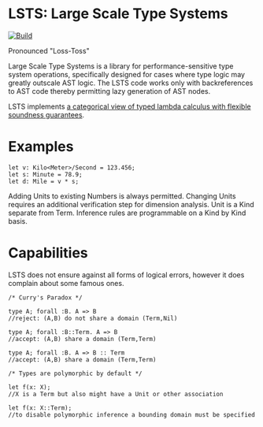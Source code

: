 # LSTS: Large Scale Type Systems

[![Build](https://github.com/andrew-johnson-4/rdxl/workflows/Build/badge.svg)](https://github.com/andrew-johnson-4/rdxl)

Pronounced "Loss-Toss"

Large Scale Type Systems is a library for performance-sensitive type system operations, specifically designed for
cases where type logic may greatly outscale AST logic. The LSTS code works only with backreferences to AST code
thereby permitting lazy generation of AST nodes.

LSTS implements [a categorical view of typed lambda calculus with flexible soundness guarantees](https://github.com/andrew-johnson-4/perplexity/blob/main/categorical_prelude.md).

# Examples

    let v: Kilo<Meter>/Second = 123.456;
    let s: Minute = 78.9;
    let d: Mile = v * s;

Adding Units to existing Numbers is always permitted. Changing Units requires an additional verification step for dimension analysis. Unit is a Kind separate from Term. Inference rules are programmable on a Kind by Kind basis.

# Capabilities

LSTS does not ensure against all forms of logical errors, however it does complain about some famous ones. 

    /* Curry's Paradox */
    
    type A; forall :B. A => B
    //reject: (A,B) do not share a domain (Term,Nil)

    type A; forall :B::Term. A => B
    //accept: (A,B) share a domain (Term,Term)
    
    type A; forall :B. A => B :: Term
    //accept: (A,B) share a domain (Term,Term)
    
    /* Types are polymorphic by default */
    
    let f(x: X);
    //X is a Term but also might have a Unit or other association
    
    let f(x: X::Term);
    //to disable polymorphic inference a bounding domain must be specified
